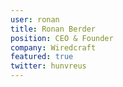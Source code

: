 ```yaml
---
user: ronan
title: Ronan Berder
position: CEO & Founder
company: Wiredcraft
featured: true
twitter: hunvreus
---
```

